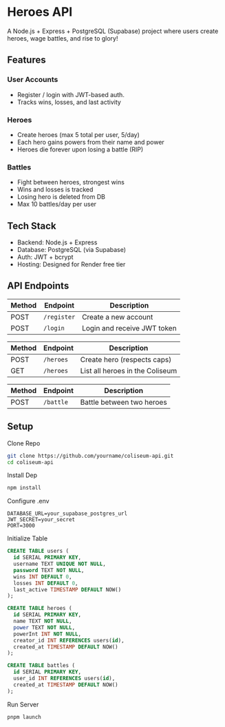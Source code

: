 # Heroes API

A Node.js + Express + PostgreSQL (Supabase) project where users create heroes, wage battles, and rise to glory!

## Features

### User Accounts

- Register / login with JWT-based auth.
- Tracks wins, losses, and last activity

### Heroes

- Create heroes (max 5 total per user, 5/day)
- Each hero gains powers from their name and power
- Heroes die forever upon losing a battle (RIP)

### Battles

- Fight between heroes, strongest wins
- Wins and losses is tracked
- Losing hero is deleted from DB
- Max 10 battles/day per user

## Tech Stack

- Backend: Node.js + Express
- Database: PostgreSQL (via Supabase)
- Auth: JWT + bcrypt
- Hosting: Designed for Render free tier

## API Endpoints

| Method | Endpoint    | Description                 |
| ------ | ----------- | --------------------------- |
| POST   | `/register` | Create a new account        |
| POST   | `/login`    | Login and receive JWT token |

| Method | Endpoint  | Description                     |
| ------ | --------- | ------------------------------- |
| POST   | `/heroes` | Create hero (respects caps)     |
| GET    | `/heroes` | List all heroes in the Coliseum |

| Method | Endpoint  | Description               |
| ------ | --------- | ------------------------- |
| POST   | `/battle` | Battle between two heroes |

## Setup

Clone Repo
```bash
git clone https://github.com/yourname/coliseum-api.git
cd coliseum-api
```

Install Dep
```bash
npm install
```

Configure .env
```env
DATABASE_URL=your_supabase_postgres_url
JWT_SECRET=your_secret
PORT=3000
```

Initialize Table
```sql
CREATE TABLE users (
  id SERIAL PRIMARY KEY,
  username TEXT UNIQUE NOT NULL,
  password TEXT NOT NULL,
  wins INT DEFAULT 0,
  losses INT DEFAULT 0,
  last_active TIMESTAMP DEFAULT NOW()
);

CREATE TABLE heroes (
  id SERIAL PRIMARY KEY,
  name TEXT NOT NULL,
  power TEXT NOT NULL,
  powerInt INT NOT NULL,
  creator_id INT REFERENCES users(id),
  created_at TIMESTAMP DEFAULT NOW()
);

CREATE TABLE battles (
  id SERIAL PRIMARY KEY,
  user_id INT REFERENCES users(id),
  created_at TIMESTAMP DEFAULT NOW()
);
```

Run Server
```bash
pnpm launch
```